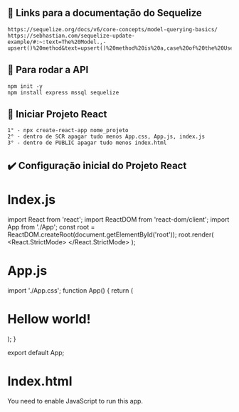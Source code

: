 ## 📁 Links para a documentação do Sequelize 
    https://sequelize.org/docs/v6/core-concepts/model-querying-basics/
    https://sebhastian.com/sequelize-update-example/#:~:text=The%20Model.,-upsert()%20method&text=upsert()%20method%20is%20a,case%20of%20the%20Users%20table.
    
    
## 🔨 Para rodar a API
    npm init -y
    npm install express mssql sequelize

## 🔨 Iniciar Projeto React
    1° - npx create-react-app nome_projeto
    2° - dentro de SCR apagar tudo menos App.css, App.js, index.js
    3° - dentro de PUBLIC apagar tudo menos index.html


## ✔️ Configuração inicial do Projeto React

# Index.js
import React from 'react';
import ReactDOM from 'react-dom/client';
import App from './App';
const root = ReactDOM.createRoot(document.getElementById('root'));
root.render(
<React.StrictMode>
<App />
</React.StrictMode>
);

# App.js

import './App.css';
function App() {
    return (
        <h1>Hellow world!</h1>
    );
}

export default App;


# Index.html
<!DOCTYPE html>
<html lang="pt-BR">
    <head>
        <meta charset="UTF-8">
        <meta http-equiv="X-UA-Compatible" content="IE=edge">
        <meta name="viewport" content="width=device-width, initial-scale=1.0">
        <title>Exemplo</title>
    </head>
    <body>
        <noscript>You need to enable JavaScript to run this app.</noscript>
        <div id="root"></div>
    </body>
</html>


